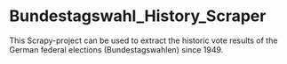 # Bundestagswahl_History_Scraper
This Scrapy-project can be used to extract the historic vote results of the German federal elections (Bundestagswahlen) since 1949.
